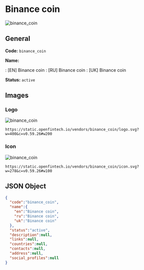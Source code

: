 
# Binance coin 
![binance_coin](https://static.openfintech.io/vendors/binance_coin/logo.svg?w=400&c=v0.59.26#w200)  

## General 
 
**Code:** `binance_coin` 
 
**Name:** 
 
:	[EN] Binance coin 
:	[RU] Binance coin 
:	[UK] Binance coin 
 
**Status:** `active` 
 

## Images 

### Logo 
 
![binance_coin](https://static.openfintech.io/vendors/binance_coin/logo.svg?w=400&c=v0.59.26#w200)  

```
https://static.openfintech.io/vendors/binance_coin/logo.svg?w=400&c=v0.59.26#w200
```  

### Icon 
 
![binance_coin](https://static.openfintech.io/vendors/binance_coin/icon.svg?w=278&c=v0.59.26#w100)  

```
https://static.openfintech.io/vendors/binance_coin/icon.svg?w=278&c=v0.59.26#w100
```  

## JSON Object 

```json
{
  "code":"binance_coin",
  "name":{
    "en":"Binance coin",
    "ru":"Binance coin",
    "uk":"Binance coin"
  },
  "status":"active",
  "description":null,
  "links":null,
  "countries":null,
  "contacts":null,
  "address":null,
  "social_profiles":null
}
```  
